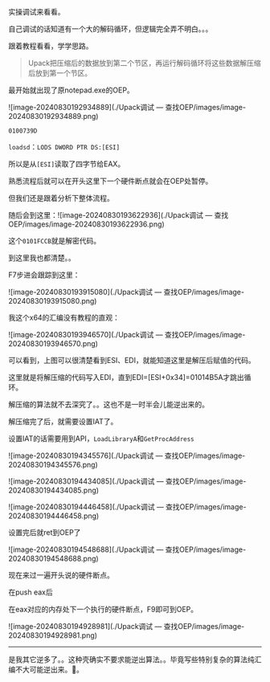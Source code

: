 实操调试来看看。



自己调试的话知道有一个大的解码循环，但逻辑完全弄不明白。。。

跟着教程看看，学学思路。

> Upack把压缩后的数据放到第二个节区，再运行解码循环将这些数据解压缩后放到第一个节区。



最开始就出现了原notepad.exe的OEP。

![image-20240830192934889](./Upack调试 — 查找OEP/images/image-20240830192934889.png)

`0100739D`

`loadsd`：`LODS DWORD PTR DS:[ESI]`

所以是从`[ESI]`读取了四字节给EAX。

熟悉流程后就可以在开头这里下一个硬件断点就会在OEP处暂停。



但我们还是跟着分析下整体流程。

随后会到这里：![image-20240830193622936](./Upack调试 — 查找OEP/images/image-20240830193622936.png)

这个`0101FCCB`就是解密代码。

到这里我也都清楚。。



F7步进会跟踪到这里：

![image-20240830193915080](./Upack调试 — 查找OEP/images/image-20240830193915080.png)



我这个x64的汇编没有教程的直观：

![image-20240830193946570](./Upack调试 — 查找OEP/images/image-20240830193946570.png)



可以看到，上图可以很清楚看到ESI、EDI，就能知道这里是解压后赋值的代码。

这里就是将解压缩的代码写入EDI，直到EDI=[ESI+0x34]=01014B5A才跳出循环。



解压缩的算法就不去深究了。。这也不是一时半会儿能逆出来的。



解压缩完了后，就需要设置IAT了。

设置IAT的话需要用到API，`LoadLibraryA`和`GetProcAddress`

![image-20240830194345576](./Upack调试 — 查找OEP/images/image-20240830194345576.png)

![image-20240830194434085](./Upack调试 — 查找OEP/images/image-20240830194434085.png)

![image-20240830194446458](./Upack调试 — 查找OEP/images/image-20240830194446458.png)



设置完后就ret到OEP了

![image-20240830194548688](./Upack调试 — 查找OEP/images/image-20240830194548688.png)





现在来过一遍开头说的硬件断点。

在push eax后

在eax对应的内存处下一个执行的硬件断点，F9即可到OEP。

![image-20240830194928981](./Upack调试 — 查找OEP/images/image-20240830194928981.png)



---

是我其它逆多了。。这种壳确实不要求能逆出算法。。毕竟写些特别复杂的算法纯汇编不大可能逆出来。🤣。
